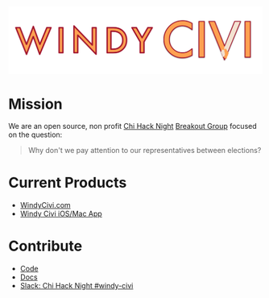 ![Windiy Civi Logo](./logo.png)

# Mission

We are an open source, non profit [Chi Hack Night](https://chihacknight.org) [Breakout Group](https://github.com/chihacknight/breakout-groups/issues/219) focused on the question:

> Why don't we pay attention to our representatives between elections?

# Current Products

- [WindyCivi.com](https://windycivi.com)
- [Windy Civi iOS/Mac App](https://apps.apple.com/us/app/windy-civi/id6737817607)

# Contribute

- [Code](https://github.com/windy-civi)
- [Docs](https://docs.windycivi.com)
- [Slack: Chi Hack Night #windy-civi](https://chihacknight.slack.com/archives/C047500M5RS)
